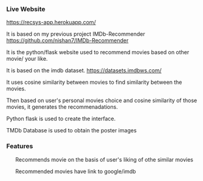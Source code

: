 ### Live Website
https://recsys-app.herokuapp.com/

It is based on my previous project IMDb-Recommender https://github.com/nishan7/IMDb-Recommender

It is the python/flask website used to recommend movies based on other movie/
 your like.

It is based on the imdb dataset. https://datasets.imdbws.com/

It uses cosine similarity between movies to find similarity between the movies.

Then based on user's personal movies choice and cosine similarity of those movies, it generates the recommenadations.

Python flask is used to create the interface.

TMDb Database is used to obtain the poster images 


### Features
<ul>Recommends movie on the basis of user's liking of othe similar movies</ul>
<ul>Recommended movies have link to google/imdb </ul>



##

